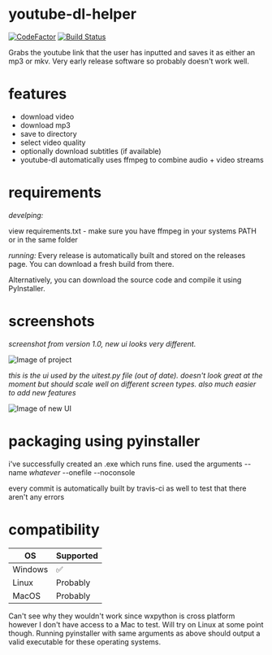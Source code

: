 # youtube-dl-helper
[![CodeFactor](https://www.codefactor.io/repository/github/wbnk/youtube-dl-helper/badge)](https://www.codefactor.io/repository/github/wbnk/youtube-dl-helper) [![Build Status](https://travis-ci.com/wbnk/youtube-dl-helper.svg?branch=master)](https://travis-ci.com/wbnk/youtube-dl-helper)


Grabs the youtube link that the user has inputted and saves it as either an mp3 or mkv. Very early release software so probably doesn't work well.




# features
* download video
* download mp3
* save to directory
* select video quality
* optionally download subtitles (if available)
* youtube-dl automatically uses ffmpeg to combine audio + video streams


# requirements

*develping:*

view requirements.txt - make sure you have ffmpeg in your systems PATH or in the same folder

*running:*
Every release is automatically built and stored on the releases page. You can download a fresh build from there.

Alternatively, you can download the source code and compile it using PyInstaller.

# screenshots
*screenshot from version 1.0, new ui looks very different.*

![Image of project](https://i.imgur.com/6ZizI7t.png)

*this is the ui used by the uitest.py file (out of date). doesn't look great at the moment but should scale well on different screen types. also much easier to add new features*

![Image of new UI](https://i.imgur.com/UTnx7g6.png)

# packaging using pyinstaller
i've successfully created an .exe which runs fine. used the arguments --name *whatever* --onefile --noconsole

every commit is automatically built by travis-ci as well to test that there aren't any errors

# compatibility

| OS | Supported          |
| ------- | ------------------ |
| Windows   | :white_check_mark: |
| Linux  | Probably                |
| MacOS   | Probably |

Can't see why they wouldn't work since wxpython is cross platform however I don't have access to a Mac to test. Will try on Linux at some point though. Running pyinstaller with same arguments as above should output a valid executable for these operating systems.
